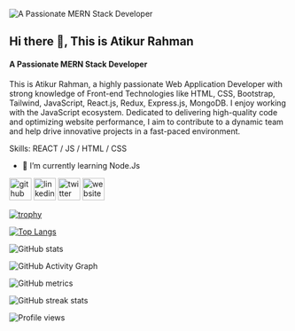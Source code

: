 ![A Passionate MERN Stack Developer](https://pbs.twimg.com/profile_banners/1670662755538579457/1689952116/800x200)
## Hi there 👋, This is Atikur Rahman
#### A Passionate MERN Stack Developer

This is Atikur Rahman, a highly passionate Web Application Developer with strong knowledge of Front-end Technologies like HTML, CSS, Bootstrap, Tailwind, JavaScript, React.js, Redux, Express.js, MongoDB. I enjoy working with the JavaScript ecosystem. Dedicated to delivering high-quality code and optimizing website performance, I aim to contribute to a dynamic team and help drive innovative projects in a fast-paced environment.

Skills: REACT / JS / HTML / CSS

- 🌱 I’m currently learning Node.Js 


[<img src='https://cdn.jsdelivr.net/npm/simple-icons@3.0.1/icons/github.svg' alt='github' height='40'>](https://github.com/atikur-24)  [<img src='https://cdn.jsdelivr.net/npm/simple-icons@3.0.1/icons/linkedin.svg' alt='linkedin' height='40'>](https://www.linkedin.com/in/atikur-rahman7/)  [<img src='https://cdn.jsdelivr.net/npm/simple-icons@3.0.1/icons/twitter.svg' alt='twitter' height='40'>](https://twitter.com/AtikurRahman247)  [<img src='https://cdn.jsdelivr.net/npm/simple-icons@3.0.1/icons/icloud.svg' alt='website' height='40'>](https://atikur7.vercel.app/)  

[![trophy](https://github-profile-trophy.vercel.app/?username=atikur-24)](https://github.com/ryo-ma/github-profile-trophy)

[![Top Langs](https://github-readme-stats.vercel.app/api/top-langs/?username=atikur-24)](https://github.com/anuraghazra/github-readme-stats)

![GitHub stats](https://github-readme-stats.vercel.app/api?username=atikur-24&show_icons=true)  

![GitHub Activity Graph](https://activity-graph.herokuapp.com/graph?username=atikur-24)  

![GitHub metrics](https://metrics.lecoq.io/atikur-24)  

![GitHub streak stats](https://streak-stats.demolab.com/?user=atikur-24)  

![Profile views](https://gpvc.arturio.dev/atikur-24)  
